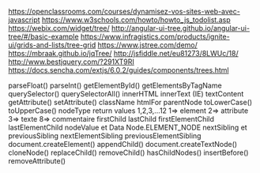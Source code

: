 https://openclassrooms.com/courses/dynamisez-vos-sites-web-avec-javascript
https://www.w3schools.com/howto/howto_js_todolist.asp
https://webix.com/widget/tree/
http://angular-ui-tree.github.io/angular-ui-tree/#/basic-example
https://www.infragistics.com/products/ignite-ui/grids-and-lists/tree-grid
https://www.jstree.com/demo/
https://mbraak.github.io/jqTree/
http://jsfiddle.net/eu81273/8LWUc/18/
http://www.bestjquery.com/?291XT9RI
https://docs.sencha.com/extjs/6.0.2/guides/components/trees.html

parseFloat()
parseInt()
getElementById()
getElementsByTagName
querySelector()
querySelectorAll()
innerHTML
innerText (IE)
textContent
getAttribute()
setAttribute()
className
htmlFor
parentNode
toLowerCase()
toUpperCase()
nodeType return  values 1,2,3,...12
1=> element
2=> attribute
3=> texte
8=> commentaire
firstChild
lastChild
firstElementChild
lastElementChild
nodeValue et Data 
Node.ELEMENT_NODE 
nextSibling et previousSibling
nextElementSibling previousElementSibling
document.createElement()
appendChild()
document.createTextNode()
cloneNode()
replaceChild()
removeChild()
hasChildNodes()
insertBefore()
removeAttribute()

